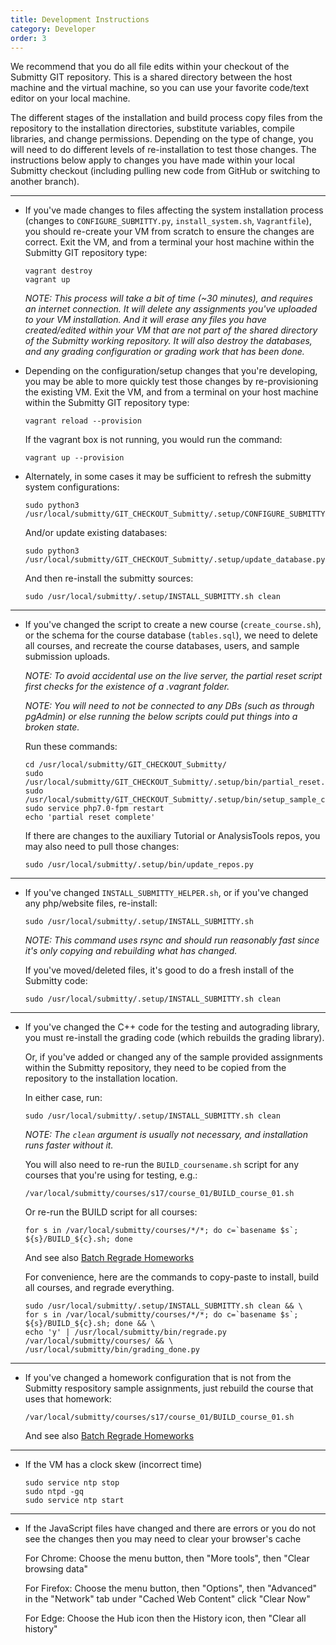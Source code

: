 ```yaml
---
title: Development Instructions
category: Developer
order: 3
---
```


We recommend that you do all file edits within your checkout of the
Submitty GIT repository.  This is a shared directory between the host
machine and the virtual machine, so you can use your favorite
code/text editor on your local machine.

The different stages of the installation and build process copy files
from the repository to the installation directories, substitute
variables, compile libraries, and change permissions.  Depending on
the type of change, you will need to do different levels of
re-installation to test those changes.  The instructions below apply
to changes you have made within your local Submitty checkout
(including pulling new code from GitHub or switching to another
branch).

---

* If you've made changes to files affecting the system installation
  process (changes to `CONFIGURE_SUBMITTY.py`, `install_system.sh`,
  `Vagrantfile`), you should re-create your VM from scratch to ensure
  the changes are correct.  Exit the VM, and from a terminal your
  host machine within the Submitty GIT repository type:

  ```
  vagrant destroy
  vagrant up
  ```
  
  _NOTE: This process will take a bit of time (~30 minutes), and
  requires an internet connection.  It will delete any assignments
  you've uploaded to your VM installation.  And it will erase any
  files you have created/edited within your VM that are not part of
  the shared directory of the Submitty working repository.  It will
  also destroy the databases, and any grading configuration or grading
  work that has been done._


* Depending on the configuration/setup changes that you're developing,
  you may be able to more quickly test those changes by
  re-provisioning the existing VM.  Exit the VM, and from a terminal
  on your host machine within the Submitty GIT repository type:

  ```
  vagrant reload --provision
  ```

  If the vagrant box is not running, you would run the command:
   
  ```
  vagrant up --provision
  ```


* Alternately, in some cases it may be sufficient to refresh the
  submitty system configurations:

  ```
  sudo python3 /usr/local/submitty/GIT_CHECKOUT_Submitty/.setup/CONFIGURE_SUBMITTY.py
  ```

  And/or update existing databases:

  ```
  sudo python3 /usr/local/submitty/GIT_CHECKOUT_Submitty/.setup/update_database.py
  ```

  And then re-install the submitty sources:

  ```
  sudo /usr/local/submitty/.setup/INSTALL_SUBMITTY.sh clean
  ```

---


* If you've changed the script to create a new course
  (`create_course.sh`), or the schema for the course database
  (`tables.sql`), we need to delete all courses, and recreate the
  course databases, users, and sample submission uploads.  

  _NOTE: To avoid accidental use on the live server, the partial
  reset script first checks for the existence of a .vagrant folder._

  _NOTE: You will need to not be connected to any DBs (such as through
  pgAdmin) or else running the below scripts could put things into a
  broken state._

  Run these commands:

  ```
  cd /usr/local/submitty/GIT_CHECKOUT_Submitty/
  sudo /usr/local/submitty/GIT_CHECKOUT_Submitty/.setup/bin/partial_reset.py
  sudo /usr/local/submitty/GIT_CHECKOUT_Submitty/.setup/bin/setup_sample_courses.py
  sudo service php7.0-fpm restart
  echo 'partial reset complete'
  ```   


  If there are changes to the auxiliary Tutorial or AnalysisTools
  repos, you may also need to pull those changes:

  ```
  sudo /usr/local/submitty/.setup/bin/update_repos.py
  ```

---

* If you've changed `INSTALL_SUBMITTY_HELPER.sh`, or if you've changed
  any php/website files, re-install:

  ```
  sudo /usr/local/submitty/.setup/INSTALL_SUBMITTY.sh
  ```

  _NOTE: This command uses rsync and should run reasonably fast since
  it's only copying and rebuilding what has changed._

  If you've moved/deleted files, it's good to do a fresh install of
  the Submitty code:  

  ```
  sudo /usr/local/submitty/.setup/INSTALL_SUBMITTY.sh clean
  ```

---

* If you've changed the C++ code for the testing and autograding
  library, you must re-install the grading code (which rebuilds the
  grading library).

  Or, if you've added or changed any of the sample provided
  assignments within the Submitty repository, they need to be copied
  from the repository to the installation location.

  In either case, run:

  ```
  sudo /usr/local/submitty/.setup/INSTALL_SUBMITTY.sh clean
  ```
  
  _NOTE: The `clean` argument is usually not necessary, and
  installation runs faster without it._

  You will also need to re-run the `BUILD_coursename.sh` script for
  any courses that you're using for testing, e.g.:

  ```
  /var/local/submitty/courses/s17/course_01/BUILD_course_01.sh
  ```

  Or re-run the BUILD script for all courses:

  ```
  for s in /var/local/submitty/courses/*/*; do c=`basename $s`; ${s}/BUILD_${c}.sh; done
  ```

  And see also [Batch Regrade Homeworks](../instructor/batch_regrade_submissions)

  For convenience, here are the commands to copy-paste to install, 
  build all courses, and regrade everything.

  ```
  sudo /usr/local/submitty/.setup/INSTALL_SUBMITTY.sh clean && \
  for s in /var/local/submitty/courses/*/*; do c=`basename $s`; ${s}/BUILD_${c}.sh; done && \
  echo 'y' | /usr/local/submitty/bin/regrade.py /var/local/submitty/courses/ && \
  /usr/local/submitty/bin/grading_done.py
  ```

---

* If you've changed a homework configuration that is not from the
  Submitty respository sample assignments, just rebuild the course
  that uses that homework:

  ```
  /var/local/submitty/courses/s17/course_01/BUILD_course_01.sh
  ```
   
  And see also [Batch Regrade Homeworks](../instructor/batch_regrade_submissions)

---

* If the VM has a clock skew (incorrect time)

  ```
  sudo service ntp stop
  sudo ntpd -gq
  sudo service ntp start
  ```

---

* If the JavaScript files have changed and there are errors or you do not see the changes then you may need to clear your browser's cache


   For Chrome: Choose the menu button, then "More tools", then "Clear browsing data"  

   For Firefox: Choose the menu button, then "Options", then "Advanced" in the "Network" tab under "Cached Web Content" click "Clear Now"  

   For Edge: Choose the Hub icon then the History icon, then "Clear all history"  

